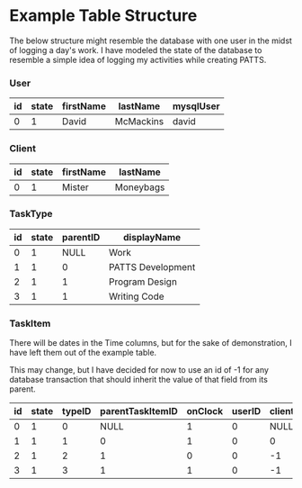 Example Table Structure
=======================

The below structure might resemble the database with one user in the midst of
logging a day's work. I have modeled the state of the database to resemble a
simple idea of logging my activities while creating PATTS.

### User

id  | state | firstName | lastName  | mysqlUser
--- | ----- | --------- | --------- | ---------
0   | 1     | David     | McMackins | david

### Client

id  | state | firstName | lastName
--- | ----- | --------- | ---------
0   | 1     | Mister    | Moneybags

### TaskType

id  | state | parentID | displayName
--- | ----- | -------- | -----------------
0   | 1     | NULL     | Work
1   | 1     | 0        | PATTS Development
2   | 1     | 1        | Program Design
3   | 1     | 1        | Writing Code

### TaskItem

There will be dates in the Time columns, but for the sake of demonstration, I
have left them out of the example table.

This may change, but I have decided for now to use an id of -1 for any 
database transaction that should inherit the value of that field from its 
parent.

id  | state | typeID | parentTaskItemID | onClock | userID | clientID | startTime | endTime
--- | ----- | ------ | ---------------- | ------- | ------ | -------- | --------- | -------
0   | 1     | 0      | NULL             | 1       | 0      | NULL     | 9:00      | NULL
1   | 1     | 1      | 0                | 1       | 0      | 0        | 9:00      | NULL
2   | 1     | 2      | 1                | 0       | 0      | -1       | 9:00      | 10:00
3   | 1     | 3      | 1                | 1       | 0      | -1       | 10:30     | NULL
